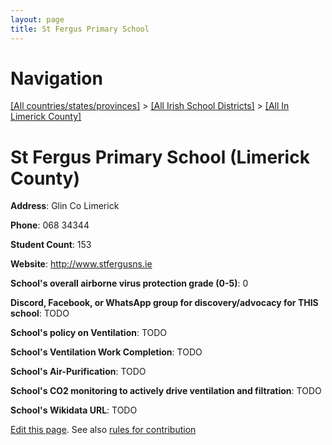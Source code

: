 ```yaml
---
layout: page
title: St Fergus Primary School
---
```

# Navigation

[[All countries/states/provinces]](../../..) > [[All Irish School Districts]](../..) > [[All In Limerick County]](..)

# St Fergus Primary School (Limerick County)

**Address**: Glin Co Limerick

**Phone**: 068 34344

**Student Count**: 153

**Website**: <http://www.stfergusns.ie>

**School's overall airborne virus protection grade (0-5)**: 0

**Discord, Facebook, or WhatsApp group for discovery/advocacy for THIS school**: TODO

**School's policy on Ventilation**: TODO

**School's Ventilation Work Completion**: TODO

**School's Air-Purification**: TODO

**School's CO2 monitoring to actively drive ventilation and filtration**: TODO

**School's Wikidata URL**: TODO


[Edit this page](https://github.com/ventilate-schools/Ireland/edit/main/./Limerick_County/St_Fergus_Primary_School.md). See also [rules for contribution](../../../contribution-rules/)
